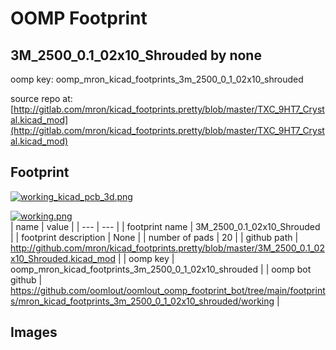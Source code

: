 # OOMP Footprint  
## 3M_2500_0.1_02x10_Shrouded  by none  
  
oomp key: oomp_mron_kicad_footprints_3m_2500_0_1_02x10_shrouded  
  
source repo at: [http://gitlab.com/mron/kicad_footprints.pretty/blob/master/TXC_9HT7_Crystal.kicad_mod](http://gitlab.com/mron/kicad_footprints.pretty/blob/master/TXC_9HT7_Crystal.kicad_mod)  
## Footprint  
  
[![working_kicad_pcb_3d.png](working_kicad_pcb_3d_600.png)](working_kicad_pcb_3d.png)  
  
[![working.png](working_600.png)](working.png)  
| name | value | 
| --- | --- | 
| footprint name | 3M_2500_0.1_02x10_Shrouded | 
| footprint description | None | 
| number of pads | 20 | 
| github path | http://github.com/mron/kicad_footprints.pretty/blob/master/3M_2500_0.1_02x10_Shrouded.kicad_mod | 
| oomp key | oomp_mron_kicad_footprints_3m_2500_0_1_02x10_shrouded | 
| oomp bot github | https://github.com/oomlout/oomlout_oomp_footprint_bot/tree/main/footprints/mron_kicad_footprints_3m_2500_0_1_02x10_shrouded/working | 
## Images  
